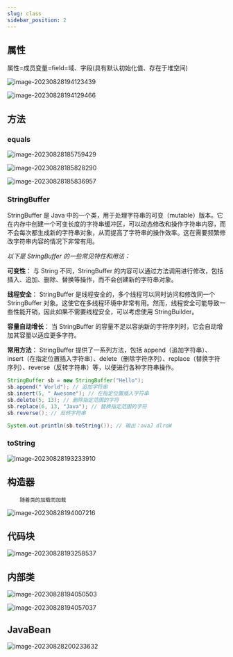```yaml
---
slug: class
sidebar_position: 2
---
```


## 属性

属性=成员变量=field=域、字段(具有默认初始化值、存在于堆空间)   

  ![image-20230828194123439](https://happlay-docs.oss-cn-beijing.aliyuncs.com/docs/image-20230828194123439.png)

![image-20230828194129466](https://happlay-docs.oss-cn-beijing.aliyuncs.com/docs/image-20230828194129466.png)

## 方法

### equals

![image-20230828185759429](https://happlay-docs.oss-cn-beijing.aliyuncs.com/docs/image-20230828185759429.png)

![image-20230828185828290](https://happlay-docs.oss-cn-beijing.aliyuncs.com/docs/image-20230828185828290.png)

![image-20230828185836957](https://happlay-docs.oss-cn-beijing.aliyuncs.com/docs/image-20230828185836957.png)

### StringBuffer

StringBuffer 是 Java 中的一个类，用于处理字符串的可变（mutable）版本。它在内存中创建一个可变长度的字符串缓冲区，可以动态修改和操作字符串内容，而不会每次都生成新的字符串对象，从而提高了字符串的操作效率。这在需要频繁修改字符串内容的情况下非常有用。

*以下是 StringBuffer 的一些常见特性和用法：*

**可变性**： 与 String 不同，StringBuffer 的内容可以通过方法调用进行修改，包括插入、追加、删除、替换等操作，而不会创建新的字符串对象。

**线程安全**： StringBuffer 是线程安全的，多个线程可以同时访问和修改同一个 StringBuffer 对象。这使它在多线程环境中非常有用。然而，线程安全可能导致一些性能开销，因此如果不需要线程安全，可以考虑使用 StringBuilder。

**容量自动增长**： 当 StringBuffer 的容量不足以容纳新的字符序列时，它会自动增加其容量以适应更多字符。

**常用方法**： StringBuffer 提供了一系列方法，包括 append（追加字符串）、insert（在指定位置插入字符串）、delete（删除字符序列）、replace（替换字符序列）、reverse（反转字符串）等，以便进行各种字符串操作。

```java
StringBuffer sb = new StringBuffer("Hello");
sb.append(" World"); // 追加字符串
sb.insert(5, " Awesome"); // 在指定位置插入字符串
sb.delete(5, 13); // 删除指定范围的字符
sb.replace(6, 13, "Java"); // 替换指定范围的字符
sb.reverse(); // 反转字符串

System.out.println(sb.toString()); // 输出：avaJ dlroW

```

### toString

![image-20230828193233910](https://happlay-docs.oss-cn-beijing.aliyuncs.com/docs/image-20230828193233910.png)

## 构造器

		随着类的加载而加载

![image-20230828194007216](https://happlay-docs.oss-cn-beijing.aliyuncs.com/docs/image-20230828194007216.png)

## 代码块

![image-20230828193258537](https://happlay-docs.oss-cn-beijing.aliyuncs.com/docs/image-20230828193258537.png)

## 内部类

![image-20230828194050503](https://happlay-docs.oss-cn-beijing.aliyuncs.com/docs/image-20230828194050503.png)

![image-20230828194057037](https://happlay-docs.oss-cn-beijing.aliyuncs.com/docs/image-20230828194057037.png)

## JavaBean

![image-20230828200233632](https://happlay-docs.oss-cn-beijing.aliyuncs.com/docs/image-20230828200233632.png)
	  
